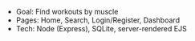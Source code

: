 - Goal: Find workouts by muscle
- Pages: Home, Search, Login/Register, Dashboard
- Tech: Node (Express), SQLite, server-rendered EJS